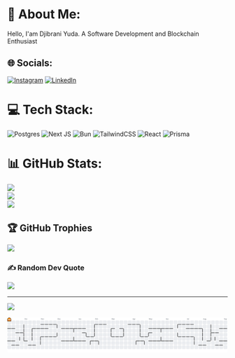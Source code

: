 # 💫 About Me:

Hello, I'am Djibrani Yuda. A Software Development and Blockchain Enthusiast

## 🌐 Socials:

[![Instagram](https://img.shields.io/badge/Instagram-%23E4405F.svg?logo=Instagram&logoColor=white)](https://instagram.com/djibyudaaa) [![LinkedIn](https://img.shields.io/badge/LinkedIn-%230077B5.svg?logo=linkedin&logoColor=white)](https://linkedin.com/in/djibraniyuda)

# 💻 Tech Stack:

![Postgres](https://img.shields.io/badge/postgres-%23316192.svg?style=for-the-badge&logo=postgresql&logoColor=white) ![Next JS](https://img.shields.io/badge/Next-black?style=for-the-badge&logo=next.js&logoColor=white) ![Bun](https://img.shields.io/badge/Bun-%23000000.svg?style=for-the-badge&logo=bun&logoColor=white) ![TailwindCSS](https://img.shields.io/badge/tailwindcss-%2338B2AC.svg?style=for-the-badge&logo=tailwind-css&logoColor=white) ![React](https://img.shields.io/badge/react-%2320232a.svg?style=for-the-badge&logo=react&logoColor=%2361DAFB) ![Prisma](https://img.shields.io/badge/Prisma-3982CE?style=for-the-badge&logo=Prisma&logoColor=white)

# 📊 GitHub Stats:

![](https://github-readme-stats.vercel.app/api?username=YudaClairee&theme=great-gatsby&hide_border=false&include_all_commits=false&count_private=false)<br/>
![](https://nirzak-streak-stats.vercel.app/?user=YudaClairee&theme=great-gatsby&hide_border=false)<br/>
![](https://github-readme-stats.vercel.app/api/top-langs/?username=YudaClairee&theme=great-gatsby&hide_border=false&include_all_commits=false&count_private=false&layout=compact)

## 🏆 GitHub Trophies

![](https://github-profile-trophy.vercel.app/?username=YudaClairee&theme=radical&no-frame=false&no-bg=true&margin-w=4)

### ✍️ Random Dev Quote

![](https://quotes-github-readme.vercel.app/api?type=horizontal&theme=radical)

---

[![](https://visitcount.itsvg.in/api?id=YudaClairee&icon=0&color=0)](https://visitcount.itsvg.in)

<!-- Proudly created with GPRM ( https://gprm.itsvg.in ) -->

<picture>
  <source media="(prefers-color-scheme: dark)" srcset="https://raw.githubusercontent.com/YudaClairee/YudaClairee/output/pacman-contribution-graph-dark.svg">
  <source media="(prefers-color-scheme: light)" srcset="https://raw.githubusercontent.com/YudaClairee/YudaClairee/output/pacman-contribution-graph.svg">
  <img alt="pacman contribution graph" src="https://raw.githubusercontent.com/YudaClairee/YudaClairee/output/pacman-contribution-graph.svg">
</picture>

###
